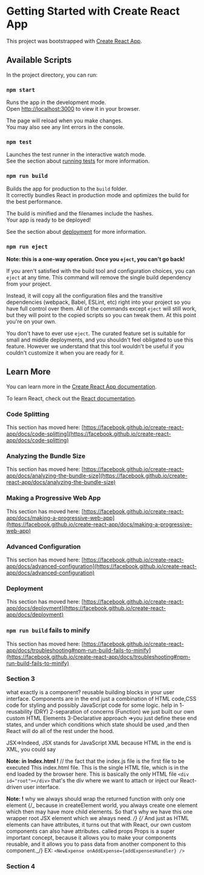 # Getting Started with Create React App

This project was bootstrapped with [Create React App](https://github.com/facebook/create-react-app).

## Available Scripts

In the project directory, you can run:

### `npm start`

Runs the app in the development mode.\
Open [http://localhost:3000](http://localhost:3000) to view it in your browser.

The page will reload when you make changes.\
You may also see any lint errors in the console.

### `npm test`

Launches the test runner in the interactive watch mode.\
See the section about [running tests](https://facebook.github.io/create-react-app/docs/running-tests) for more information.

### `npm run build`

Builds the app for production to the `build` folder.\
It correctly bundles React in production mode and optimizes the build for the best performance.

The build is minified and the filenames include the hashes.\
Your app is ready to be deployed!

See the section about [deployment](https://facebook.github.io/create-react-app/docs/deployment) for more information.

### `npm run eject`

**Note: this is a one-way operation. Once you `eject`, you can't go back!**

If you aren't satisfied with the build tool and configuration choices, you can `eject` at any time. This command will remove the single build dependency from your project.

Instead, it will copy all the configuration files and the transitive dependencies (webpack, Babel, ESLint, etc) right into your project so you have full control over them. All of the commands except `eject` will still work, but they will point to the copied scripts so you can tweak them. At this point you're on your own.

You don't have to ever use `eject`. The curated feature set is suitable for small and middle deployments, and you shouldn't feel obligated to use this feature. However we understand that this tool wouldn't be useful if you couldn't customize it when you are ready for it.

## Learn More

You can learn more in the [Create React App documentation](https://facebook.github.io/create-react-app/docs/getting-started).

To learn React, check out the [React documentation](https://reactjs.org/).

### Code Splitting

This section has moved here: [https://facebook.github.io/create-react-app/docs/code-splitting](https://facebook.github.io/create-react-app/docs/code-splitting)

### Analyzing the Bundle Size

This section has moved here: [https://facebook.github.io/create-react-app/docs/analyzing-the-bundle-size](https://facebook.github.io/create-react-app/docs/analyzing-the-bundle-size)

### Making a Progressive Web App

This section has moved here: [https://facebook.github.io/create-react-app/docs/making-a-progressive-web-app](https://facebook.github.io/create-react-app/docs/making-a-progressive-web-app)

### Advanced Configuration

This section has moved here: [https://facebook.github.io/create-react-app/docs/advanced-configuration](https://facebook.github.io/create-react-app/docs/advanced-configuration)

### Deployment

This section has moved here: [https://facebook.github.io/create-react-app/docs/deployment](https://facebook.github.io/create-react-app/docs/deployment)

### `npm run build` fails to minify

This section has moved here: [https://facebook.github.io/create-react-app/docs/troubleshooting#npm-run-build-fails-to-minify](https://facebook.github.io/create-react-app/docs/troubleshooting#npm-run-build-fails-to-minify)

### Section 3

<!--
JSX syntax
work with component,
work with data in React apps,
-->

what exactly is a component?
reusable building blocks in your user interface. Components are in the end just a combination of HTML code,CSS code for styling and possibly JavaScript code for some logic.
help in 1- reusability (DRY) 2-separation of concerns (Function) we just built our own custom HTML Elements
3-Declarative approach =>you just define these end states, and under which conditions which state should be used ,and then React will do all of the rest under the hood.

JSX=>Indeed, JSX stands for JavaScript XML
because HTML in the end is XML, you could say

**Note: in Index.html !**
//  the fact that the index.js file is the first file to be executed
This index.html file. This is the single HTML file, which is in the end loaded by the browser here. This is basically the only HTML file
`<div id="root"></div>`
 that's the div where we want to attach or inject our React-driven user interface.

**Note: !**
why we always should wrap the returned function with only one element
{/_ because in createElement world, you always create one element which then may have more child elements. So that's why we have this one wrapper root JSX element which we always need. _/}
{/_ And just as HTML elements can have attributes, it turns out that with React, our own custom components can also have attributes. called props
Props is a super important concept, because it allows you to make your components reusable, and it allows you to pass data from another component to this component._/}
EX: `<NewExpense onAddExpense={addExpensesHandler} />`

### Section 4

<!--
Handling Events
Updating the UI & working with "State",
A closer look at Components & State
-->
